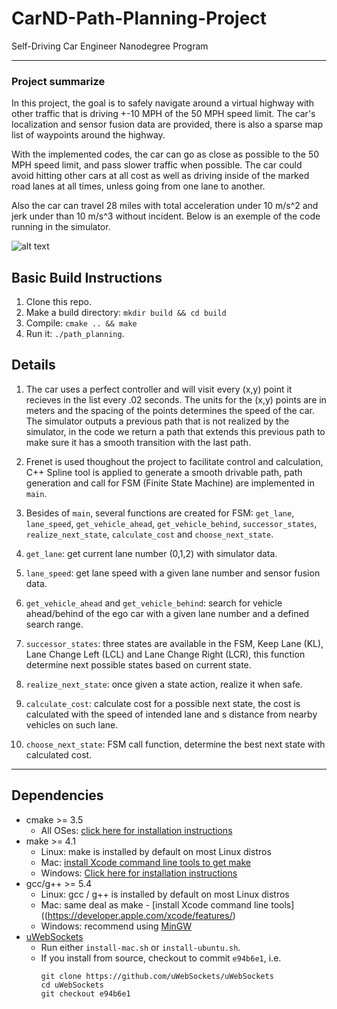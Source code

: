 # CarND-Path-Planning-Project
Self-Driving Car Engineer Nanodegree Program

[//]: # (Image References)

[image1]: ./figs/example.gif "simulator result"

---
### Project summarize
In this project, the goal is to safely navigate around a virtual highway with other traffic that is driving +-10 MPH of the 50 MPH speed limit. The car's localization and sensor fusion data are provided, there is also a sparse map list of waypoints around the highway.

With the implemented codes, the car can go as close as possible to the 50 MPH speed limit, and pass slower traffic when possible. The car could avoid hitting other cars at all cost as well as driving inside of the marked road lanes at all times, unless going from one lane to another.

Also the car can travel 28 miles with total acceleration under 10 m/s^2 and jerk under than 10 m/s^3 without incident. Below is an exemple of the code running in the simulator.

![alt text][image1]

## Basic Build Instructions

1. Clone this repo.
2. Make a build directory: `mkdir build && cd build`
3. Compile: `cmake .. && make`
4. Run it: `./path_planning`.

## Details

1. The car uses a perfect controller and will visit every (x,y) point it recieves in the list every .02 seconds. The units for the (x,y) points are in meters and the spacing of the points determines the speed of the car. The simulator outputs a previous path that is not realized by the simulator, in the code we return a path that extends this previous path to make sure it has a smooth transition with the last path.

2. Frenet is used thoughout the project to facilitate control and calculation, C++ Spline tool is applied to generate a smooth drivable path, path generation and call for FSM (Finite State Machine) are implemented in `main`.

3. Besides of `main`, several functions are created for FSM: `get_lane`, `lane_speed`, `get_vehicle_ahead`, `get_vehicle_behind`, `successor_states`, `realize_next_state`, `calculate_cost` and `choose_next_state`.

4. `get_lane`: get current lane number (0,1,2) with simulator data.

5. `lane_speed`: get lane speed with a given lane number and sensor fusion data.

6. `get_vehicle_ahead` and `get_vehicle_behind`: search for vehicle ahead/behind of the ego car with a given lane number and a defined search range.

7. `successor_states`: three states are available in the FSM, Keep Lane (KL), Lane Change Left (LCL) and Lane Change Right (LCR), this function determine next possible states based on current state.

8. `realize_next_state`: once given a state action, realize it when safe.

9. `calculate_cost`: calculate cost for a possible next state, the cost is calculated with the speed of intended lane and s distance from nearby vehicles on such lane.

10. `choose_next_state`: FSM call function, determine the best next state with calculated cost.

---

## Dependencies

* cmake >= 3.5
  * All OSes: [click here for installation instructions](https://cmake.org/install/)
* make >= 4.1
  * Linux: make is installed by default on most Linux distros
  * Mac: [install Xcode command line tools to get make](https://developer.apple.com/xcode/features/)
  * Windows: [Click here for installation instructions](http://gnuwin32.sourceforge.net/packages/make.htm)
* gcc/g++ >= 5.4
  * Linux: gcc / g++ is installed by default on most Linux distros
  * Mac: same deal as make - [install Xcode command line tools]((https://developer.apple.com/xcode/features/)
  * Windows: recommend using [MinGW](http://www.mingw.org/)
* [uWebSockets](https://github.com/uWebSockets/uWebSockets)
  * Run either `install-mac.sh` or `install-ubuntu.sh`.
  * If you install from source, checkout to commit `e94b6e1`, i.e.
    ```
    git clone https://github.com/uWebSockets/uWebSockets 
    cd uWebSockets
    git checkout e94b6e1
    ```



